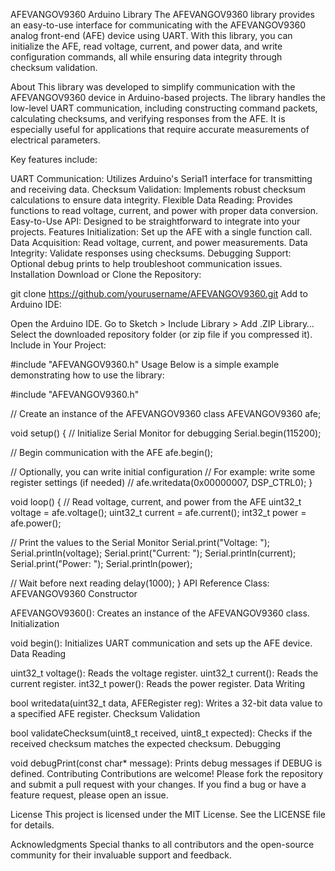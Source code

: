 AFEVANGOV9360 Arduino Library
The AFEVANGOV9360 library provides an easy-to-use interface for communicating with the AFEVANGOV9360 analog front-end (AFE) device using UART. With this library, you can initialize the AFE, read voltage, current, and power data, and write configuration commands, all while ensuring data integrity through checksum validation.

About
This library was developed to simplify communication with the AFEVANGOV9360 device in Arduino-based projects. The library handles the low-level UART communication, including constructing command packets, calculating checksums, and verifying responses from the AFE. It is especially useful for applications that require accurate measurements of electrical parameters.

Key features include:

UART Communication: Utilizes Arduino's Serial1 interface for transmitting and receiving data.
Checksum Validation: Implements robust checksum calculations to ensure data integrity.
Flexible Data Reading: Provides functions to read voltage, current, and power with proper data conversion.
Easy-to-Use API: Designed to be straightforward to integrate into your projects.
Features
Initialization: Set up the AFE with a single function call.
Data Acquisition: Read voltage, current, and power measurements.
Data Integrity: Validate responses using checksums.
Debugging Support: Optional debug prints to help troubleshoot communication issues.
Installation
Download or Clone the Repository:

git clone https://github.com/yourusername/AFEVANGOV9360.git
Add to Arduino IDE:

Open the Arduino IDE.
Go to Sketch > Include Library > Add .ZIP Library…
Select the downloaded repository folder (or zip file if you compressed it).
Include in Your Project:


#include "AFEVANGOV9360.h"
Usage
Below is a simple example demonstrating how to use the library:


#include "AFEVANGOV9360.h"

// Create an instance of the AFEVANGOV9360 class
AFEVANGOV9360 afe;

void setup() {
  // Initialize Serial Monitor for debugging
  Serial.begin(115200);

  // Begin communication with the AFE
  afe.begin();

  // Optionally, you can write initial configuration
  // For example: write some register settings (if needed)
  // afe.writedata(0x00000007, DSP_CTRL0);
}

void loop() {
  // Read voltage, current, and power from the AFE
  uint32_t voltage = afe.voltage();
  uint32_t current = afe.current();
  int32_t power = afe.power();

  // Print the values to the Serial Monitor
  Serial.print("Voltage: ");
  Serial.println(voltage);
  Serial.print("Current: ");
  Serial.println(current);
  Serial.print("Power: ");
  Serial.println(power);

  // Wait before next reading
  delay(1000);
}
API Reference
Class: AFEVANGOV9360
Constructor

AFEVANGOV9360(): Creates an instance of the AFEVANGOV9360 class.
Initialization

void begin(): Initializes UART communication and sets up the AFE device.
Data Reading

uint32_t voltage(): Reads the voltage register.
uint32_t current(): Reads the current register.
int32_t power(): Reads the power register.
Data Writing

bool writedata(uint32_t data, AFERegister reg): Writes a 32-bit data value to a specified AFE register.
Checksum Validation

bool validateChecksum(uint8_t received, uint8_t expected): Checks if the received checksum matches the expected checksum.
Debugging

void debugPrint(const char* message): Prints debug messages if DEBUG is defined.
Contributing
Contributions are welcome! Please fork the repository and submit a pull request with your changes. If you find a bug or have a feature request, please open an issue.

License
This project is licensed under the MIT License. See the LICENSE file for details.

Acknowledgments
Special thanks to all contributors and the open-source community for their invaluable support and feedback.
